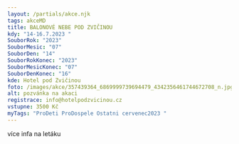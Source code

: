 ```yaml
---
layout: /partials/akce.njk
tags: akceMD
title: BALONOVÉ NEBE POD ZVIČINOU
kdy: "14-16.7.2023 "
SouborRok: "2023"
SouborMesic: "07"
SouborDen: "14"
SouborRokKonec: "2023"
SouborMesicKonec: "07"
SouborDenKonec: "16"
kde: Hotel pod Zvičinou
foto: /images/akce/357439364_6869999739694479_4342356461744672708_n.jpg
alt: pozvánka na akaci
registrace: info@hotelpodzvicinou.cz
vstupne: 3500 Kč
myTags: "ProDeti ProDospele Ostatni cervenec2023 "
---
```

v﻿íce infa na letáku